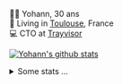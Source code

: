 <p>
  👨🏻 <bold>Yohann</bold>, 30 ans<br/>
  💼 Living in <a href="https://www.google.com/maps?q=toulouse">Toulouse</a>, France<br/>
  💻 CTO at <a href="https://trayvisor.com/">Trayvisor</a><br/>
</p>

<a href="https://github.com/anuraghazra/github-readme-stats"><img align="center" src="https://github-readme-stats-dviw-8taegaswk-yohann84ls-projects.vercel.app//api?username=yohann84L&show_icons=true&include_all_commits=true" alt="Yohann's github stats" /> </a>


<details>
  <summary>Some stats ...</summary><br/>
  

<!--START_SECTION:waka-->
![Code Time](http://img.shields.io/badge/Code%20Time-1%2C363%20hrs%2011%20mins-blue)

![Profile Views](http://img.shields.io/badge/Profile%20Views-0-blue)

**🐱 My GitHub Data** 

> 📦 441.0 kB Used in GitHub's Storage 
 > 
> 🏆 609 Contributions in the Year 2025
 > 
> 🚫 Not Opted to Hire
 > 
> 📜 26 Public Repositories 
 > 
> 🔑 21 Private Repositories 
 > 
**I'm an Early 🐤** 

```text
🌞 Morning                37022 commits       ███████░░░░░░░░░░░░░░░░░░   29.36 % 
🌆 Daytime                73216 commits       ███████████████░░░░░░░░░░   58.07 % 
🌃 Evening                15670 commits       ███░░░░░░░░░░░░░░░░░░░░░░   12.43 % 
🌙 Night                  184 commits         ░░░░░░░░░░░░░░░░░░░░░░░░░   00.15 % 
```
📅 **I'm Most Productive on Wednesday** 

```text
Monday                   24355 commits       █████░░░░░░░░░░░░░░░░░░░░   19.32 % 
Tuesday                  23656 commits       █████░░░░░░░░░░░░░░░░░░░░   18.76 % 
Wednesday                25344 commits       █████░░░░░░░░░░░░░░░░░░░░   20.10 % 
Thursday                 25270 commits       █████░░░░░░░░░░░░░░░░░░░░   20.04 % 
Friday                   25135 commits       █████░░░░░░░░░░░░░░░░░░░░   19.93 % 
Saturday                 917 commits         ░░░░░░░░░░░░░░░░░░░░░░░░░   00.73 % 
Sunday                   1415 commits        ░░░░░░░░░░░░░░░░░░░░░░░░░   01.12 % 
```


📊 **This Week I Spent My Time On** 

```text
🕑︎ Time Zone: Europe/Paris

💬 Programming Languages: 
Other                    13 mins             ██████████████░░░░░░░░░░░   57.19 % 
Image (svg)              10 mins             ███████████░░░░░░░░░░░░░░   42.81 % 

🔥 Editors: 
Zed                      23 mins             █████████████████████████   100.00 % 

💻 Operating System: 
Mac                      23 mins             █████████████████████████   100.00 % 
```

**I Mostly Code in Python** 

```text
Python                   27 repos            ██████████████░░░░░░░░░░░   55.10 % 
Jupyter Notebook         4 repos             ██░░░░░░░░░░░░░░░░░░░░░░░   08.16 % 
JavaScript               3 repos             ██░░░░░░░░░░░░░░░░░░░░░░░   06.12 % 
HTML                     2 repos             █░░░░░░░░░░░░░░░░░░░░░░░░   04.08 % 
Shell                    1 repo              █░░░░░░░░░░░░░░░░░░░░░░░░   02.04 % 
```




 Last Updated on 24/09/2025 00:49:44 UTC
<!--END_SECTION:waka-->
